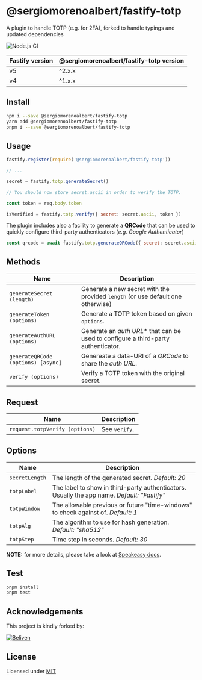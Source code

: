 # @sergiomorenoalbert/fastify-totp

A plugin to handle TOTP (e.g. for 2FA), forked to handle typings and updated dependencies

![Node.js CI](https://github.com/semoal/fastify-totp/workflows/Node.js%20CI/badge.svg)


| Fastify version | @sergiomorenoalbert/fastify-totp version  |
|---|---|
|  v5 |  ^2.x.x |
|  v4 |  ^1.x.x |

## Install

```bash
npm i --save @sergiomorenoalbert/fastify-totp
yarn add @sergiomorenoalbert/fastify-totp
pnpm i --save @sergiomorenoalbert/fastify-totp
```

## Usage

```js
fastify.register(require('@sergiomorenoalbert/fastify-totp'))

// ...

secret = fastify.totp.generateSecret()

// You should now store secret.ascii in order to verify the TOTP.

const token = req.body.token

isVerified = fastify.totp.verify({ secret: secret.ascii, token })
```

The plugin includes also a facility to generate a **QRCode** that can be used
to quickly configure third-party authenticators (*e.g. Google Authenticator*)

```js
const qrcode = await fastify.totp.generateQRCode({ secret: secret.ascii })
```

## Methods

| Name                                | Description                                                                        |
|-------------------------------------|------------------------------------------------------------------------------------|
| `generateSecret (length)`           | Generate a new secret with the provided `length` (or use default one otherwise)    |
| `generateToken (options)`           | Generate a TOTP token based on given `options`.                                    |
| `generateAuthURL (options)`         | Generate an *auth URL** that can be used to configure a third-party authenticator. |
| `generateQRCode (options) [async]`  | Genereate a data-URI of a *QRCode* to share the *auth URL*.                        |
| `verify (options)`                  | Verify a TOTP token with the original secret.                                      |

## Request

| Name                            | Description                                                   |
|---------------------------------|---------------------------------------------------------------|
| `request.totpVerify (options)`  | See `verify`.                                                 |

## Options

| Name               | Description                                                                                  |
|--------------------|----------------------------------------------------------------------------------------------|
| `secretLength`     |  The length of the generated secret. *Default: 20*                                           |
| `totpLabel`        |  The label to show in third-party authenticators. Usually the app name. *Default: "Fastify"* |
| `totpWindow`       |  The allowable previous or future "time-windows" to check against of. *Default: 1*           |
| `totpAlg`          |  The algorithm to use for hash generation. *Default: "sha512"*                               |
| `totpStep`         |  Time step in seconds. *Default: 30*                                                         |

**NOTE:** for more details, please take a look at [Speakeasy docs](https://www.npmjs.com/package/speakeasy#documentation).

## Test

```bash
pnpm install
pnpm test
```

## Acknowledgements

This project is kindly forked by:

[![Beliven](https://github.com/beliven-it/fastify-totp)](https://github.com/beliven-it/fastify-totp)

## License

Licensed under [MIT](./LICENSE)
